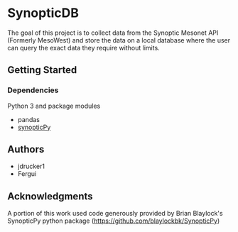 # SynopticDB

The goal of this project is to collect data from the Synoptic Mesonet API (Formerly MesoWest) and store the data on a local database where the user can query the exact data they require without limits.

## Getting Started

### Dependencies

Python 3 and package modules
* pandas
* [synopticPy](https://synopticpy.readthedocs.io/en/latest/user_guide/install.html#option-1-recommended-conda-environment)

## Authors

* jdrucker1
* Fergui

## Acknowledgments

A portion of this work used code generously provided by Brian Blaylock's SynopticPy python package (https://github.com/blaylockbk/SynopticPy)
